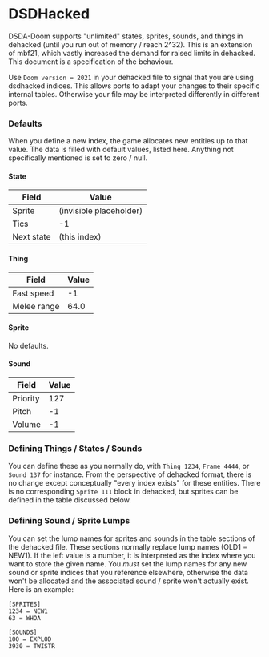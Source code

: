 # DSDHacked

DSDA-Doom supports "unlimited" states, sprites, sounds, and things in dehacked (until you run out of memory / reach 2^32). This is an extension of mbf21, which vastly increased the demand for raised limits in dehacked. This document is a specification of the behaviour.

Use `Doom version = 2021` in your dehacked file to signal that you are using dsdhacked indices. This allows ports to adapt your changes to their specific internal tables. Otherwise your file may be interpreted differently in different ports.

### Defaults

When you define a new index, the game allocates new entities up to that value. The data is filled with default values, listed here. Anything not specifically mentioned is set to zero / null.

#### State

| Field      | Value                   |
|------------|-------------------------|
| Sprite     | (invisible placeholder) |
| Tics       | -1                      |
| Next state | (this index)            |

#### Thing

| Field       | Value    |
|-------------|----------|
| Fast speed  | -1       |
| Melee range | 64.0     |

#### Sprite

No defaults.

#### Sound

| Field    | Value |
|----------|-------|
| Priority | 127   |
| Pitch    | -1    |
| Volume   | -1    |

### Defining Things / States / Sounds

You can define these as you normally do, with `Thing 1234`, `Frame 4444`, or `Sound 137` for instance. From the perspective of dehacked format, there is no change except conceptually "every index exists" for these entities. There is no corresponding `Sprite 111` block in dehacked, but sprites can be defined in the table discussed below.

### Defining Sound / Sprite Lumps

You can set the lump names for sprites and sounds in the table sections of the dehacked file. These sections normally replace lump names (OLD1 = NEW1). If the left value is a number, it is interpreted as the index where you want to store the given name. You _must_ set the lump names for any new sound or sprite indices that you reference elsewhere, otherwise the data won't be allocated and the associated sound / sprite won't actually exist. Here is an example:

```
[SPRITES]
1234 = NEW1
63 = WHOA

[SOUNDS]
100 = EXPLOD
3930 = TWISTR
```
